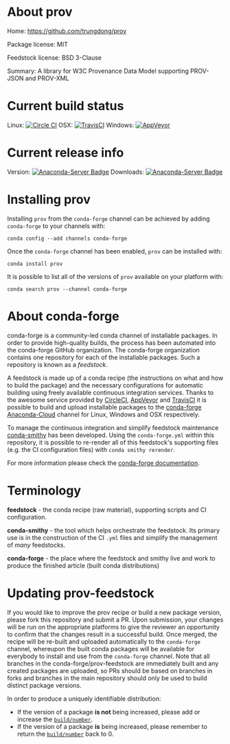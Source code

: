About prov
==========

Home: https://github.com/trungdong/prov

Package license: MIT

Feedstock license: BSD 3-Clause

Summary: A library for W3C Provenance Data Model supporting PROV-JSON and PROV-XML



Current build status
====================

Linux: [![Circle CI](https://circleci.com/gh/conda-forge/src-feedstock.svg?style=shield)](https://circleci.com/gh/conda-forge/src-feedstock)
OSX: [![TravisCI](https://travis-ci.org/conda-forge/src-feedstock.svg?branch=master)](https://travis-ci.org/conda-forge/src-feedstock)
Windows: [![AppVeyor](https://ci.appveyor.com/api/projects/status/github/conda-forge/src-feedstock?svg=True)](https://ci.appveyor.com/project/conda-forge/src-feedstock/branch/master)

Current release info
====================
Version: [![Anaconda-Server Badge](https://anaconda.org/conda-forge/prov/badges/version.svg)](https://anaconda.org/conda-forge/prov)
Downloads: [![Anaconda-Server Badge](https://anaconda.org/conda-forge/prov/badges/downloads.svg)](https://anaconda.org/conda-forge/prov)

Installing prov
===============

Installing `prov` from the `conda-forge` channel can be achieved by adding `conda-forge` to your channels with:

```
conda config --add channels conda-forge
```

Once the `conda-forge` channel has been enabled, `prov` can be installed with:

```
conda install prov
```

It is possible to list all of the versions of `prov` available on your platform with:

```
conda search prov --channel conda-forge
```


About conda-forge
=================

conda-forge is a community-led conda channel of installable packages.
In order to provide high-quality builds, the process has been automated into the
conda-forge GitHub organization. The conda-forge organization contains one repository
for each of the installable packages. Such a repository is known as a *feedstock*.

A feedstock is made up of a conda recipe (the instructions on what and how to build
the package) and the necessary configurations for automatic building using freely
available continuous integration services. Thanks to the awesome service provided by
[CircleCI](https://circleci.com/), [AppVeyor](http://www.appveyor.com/)
and [TravisCI](https://travis-ci.org/) it is possible to build and upload installable
packages to the [conda-forge](https://anaconda.org/conda-forge)
[Anaconda-Cloud](http://docs.anaconda.org/) channel for Linux, Windows and OSX respectively.

To manage the continuous integration and simplify feedstock maintenance
[conda-smithy](http://github.com/conda-forge/conda-smithy) has been developed.
Using the ``conda-forge.yml`` within this repository, it is possible to re-render all of
this feedstock's supporting files (e.g. the CI configuration files) with ``conda smithy rerender``.

For more information please check the [conda-forge documentation](https://conda-forge.org/docs/).

Terminology
===========

**feedstock** - the conda recipe (raw material), supporting scripts and CI configuration.

**conda-smithy** - the tool which helps orchestrate the feedstock.
                   Its primary use is in the construction of the CI ``.yml`` files
                   and simplify the management of *many* feedstocks.

**conda-forge** - the place where the feedstock and smithy live and work to
                  produce the finished article (built conda distributions)


Updating prov-feedstock
=======================

If you would like to improve the prov recipe or build a new
package version, please fork this repository and submit a PR. Upon submission,
your changes will be run on the appropriate platforms to give the reviewer an
opportunity to confirm that the changes result in a successful build. Once
merged, the recipe will be re-built and uploaded automatically to the
`conda-forge` channel, whereupon the built conda packages will be available for
everybody to install and use from the `conda-forge` channel.
Note that all branches in the conda-forge/prov-feedstock are
immediately built and any created packages are uploaded, so PRs should be based
on branches in forks and branches in the main repository should only be used to
build distinct package versions.

In order to produce a uniquely identifiable distribution:
 * If the version of a package **is not** being increased, please add or increase
   the [``build/number``](http://conda.pydata.org/docs/building/meta-yaml.html#build-number-and-string).
 * If the version of a package **is** being increased, please remember to return
   the [``build/number``](http://conda.pydata.org/docs/building/meta-yaml.html#build-number-and-string)
   back to 0.